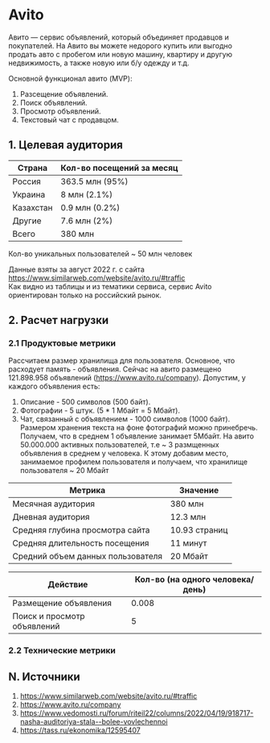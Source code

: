 # Avito
Авито — сервис объявлений, который объединяет продавцов и покупателей. На Авито вы можете недорого купить или выгодно продать авто с пробегом или новую машину, квартиру и другую недвижимость, а также новую или б/у одежду и т.д.

Основной функционал авито (MVP):
1. Разсещение объявлений.
2. Поиск объявлений.
3. Просмотр объявлений.
4. Текстовый чат с продавцом.

## 1. Целевая аудитория

| Страна                                            | Кол-во посещений за месяц  |
|---------------------------------------------------|----------------------------|
| Россия                                            | 363.5 млн (95%)            |
| Украина                                           | 8 млн (2.1%)               |
| Казахстан                                         | 0.9 млн (0.2%)             |
| Другие                                            | 7.6 млн (2%)               |
| Всего                                             | 380 млн                    |

Кол-во уникальных пользователей ~ 50 млн человек

Данные взяты за август 2022 г. с сайта https://www.similarweb.com/website/avito.ru/#traffic <br>
Как видно из таблицы и из тематики сервиса, сервис Avito ориентирован только на российский рынок.

## 2. Расчет нагрузки

### 2.1 Продуктовые метрики

Рассчитаем размер хранилища для пользователя. Основное, что расходует память - объявления.
Сейчас на авито размещено 121.898.958 объявлений (https://www.avito.ru/company).
Допустим, у каждого объявления есть:
1. Описание - 500 символов (500 байт).
2. Фотографии - 5 штук. (5 * 1 Мбайт = 5 Мбайт).
3. Чат, связанный с объявлением - 1000 символов (1000 байт).
Размером хранения текста на фоне фотографий можно принебречь. Получаем, что в среднем 1 объявление занимает 5Мбайт. 
На авито 50.000.000 активных пользователей, т.е ~ 3 размщенных объявления в среднем у человека.
К этому добавим место, занимаемое профилем пользователя и получаем, что хранилище пользователя ~ 20 Мбайт


| Метрика                                           | Значение                   |
|---------------------------------------------------|----------------------------|
| Месячная аудитория                                | 380 млн                    |
| Дневная аудитория                                 | 12.3 млн                   |
| Средняя глубина просмотра сайта                   | 10.93 страниц              |
| Средняя длительность посещения                    | 11 минут                   |
| Средний объем данных пользователя                 | 20 Мбайт                   |

| Действие                                          | Кол-во (на одного человека/день) |
|---------------------------------------------------|----------------------------------|
| Размещение объявления                             | 0.008                            |
| Поиск и просмотр объявлений                       | 5                                |


### 2.2 Технические метрики


## N. Источники
1. https://www.similarweb.com/website/avito.ru/#traffic
2. https://www.avito.ru/company
3. https://www.vedomosti.ru/forum/riteil22/columns/2022/04/19/918717-nasha-auditoriya-stala--bolee-vovlechennoi
4. https://tass.ru/ekonomika/12595407

